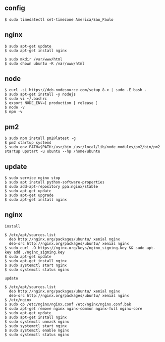 ## config

    $ sudo timedatectl set-timezone America/Sao_Paulo

## nginx

    $ sudo apt-get update
    $ sudo apt-get install nginx

    $ sudo mkdir /var/www/html
    $ sudo chown ubuntu -R /var/www/html

## node

    $ curl -sL https://deb.nodesource.com/setup_8.x | sudo -E bash -
    $ sudo apt-get install -y nodejs
    $ sudo vi ~/.bashrc
    $ export NODE_ENV=[ production | release ]
    $ node -v
    $ npm -v

## pm2

    $ sudo npm install pm2@latest -g
    $ pm2 startup systemd
    $ sudo env PATH=$PATH:/usr/bin /usr/local/lib/node_modules/pm2/bin/pm2 startup upstart -u ubuntu --hp /home/ubuntu

## update

    $ sudo service nginx stop
    $ sudo apt install python-software-properties
    $ sudo add-apt-repository ppa:nginx/stable
    $ sudo apt-get update
    $ sudo apt-get upgrade
    $ sudo apt-get install nginx

## nginx

    install
    
    $ /etc/apt/sources.list
      deb http://nginx.org/packages/ubuntu/ xenial nginx
      deb-src http://nginx.org/packages/ubuntu/ xenial nginx
    $ sudo curl -O https://nginx.org/keys/nginx_signing.key && sudo apt-key add ./nginx_signing.key
    $ sudo apt-get update
    $ sudo apt-get install nginx
    $ sudo systemctl start nginx
    $ sudo systemctl status nginx
    
    update
    
    $ /etc/apt/sources.list
      deb http://nginx.org/packages/ubuntu/ xenial nginx
      deb-src http://nginx.org/packages/ubuntu/ xenial nginx
    $ /etc/nginx
    $ sudo cp /etc/nginx/nginx.conf /etc/nginx/nginx.conf.bak
    $ sudo apt-get remove nginx nginx-common nginx-full nginx-core
    $ sudo apt-get update
    $ sudo apt-get install nginx
    $ sudo systemctl unmask nginx
    $ sudo systemctl start nginx
    $ sudo systemctl enable nginx
    $ sudo systemctl status nginx
     
    
    
    
    
